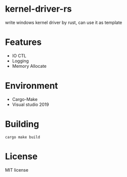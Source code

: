 # kernel-driver-rs
write windows kernel driver by rust, can use it as template

# Features
- IO CTL
- Logging
- Memory Allocate

# Environment
- Cargo-Make
- Visual studio 2019

# Building
```shell
cargo make build
```
# License
MIT license
